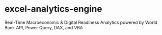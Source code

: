 # excel-analytics-engine
Real-Time Macroeconomic &amp; Digital Readiness Analytics powered by World Bank API, Power Query, DAX, and VBA
